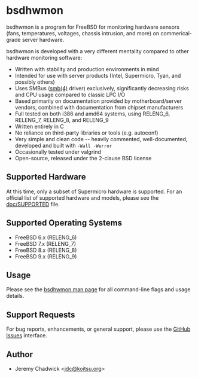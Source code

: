 # bsdhwmon
bsdhwmon is a program for FreeBSD for monitoring hardware sensors (fans, temperatures, voltages, chassis intrusion, and more) on commerical-grade server hardware.

bsdhwmon is developed with a very different mentality compared to other hardware monitoring software:

* Written with stability and production environments in mind
* Intended for use with server products (Intel, Supermicro, Tyan, and possibly others)
* Uses SMBus ([smb(4)](https://www.freebsd.org/cgi/man.cgi?query=smb&apropos=0&sektion=0&manpath=FreeBSD+9.3-stable&arch=default&format=html) driver) exclusively, significantly decreasing risks and CPU usage compared to classic LPC I/O
* Based primarily on documentation provided by motherboard/server vendors, combined with documentation from chipset manufacturers
* Full tested on both i386 and amd64 systems, using RELENG\_6, RELENG\_7, RELENG\_8, and RELENG\_9
* Written entirely in C
* No reliance on third-party libraries or tools (e.g. autoconf)
* Very simple and clean code -- heavily commented, well-documented, developed and built with <code>-Wall -Werror</code>
* Occasionally tested under valgrind
* Open-source, released under the 2-clause BSD license

## Supported Hardware
At this time, only a subset of Supermicro hardware is supported.  For an official list of supported hardware and models, please see the [doc/SUPPORTED](doc/SUPPORTED) file.

## Supported Operating Systems
* FreeBSD 6.x (RELENG\_6)
* FreeBSD 7.x (RELENG\_7)
* FreeBSD 8.x (RELENG\_8)
* FreeBSD 9.x (RELENG\_9)

## Usage
Please see the [bsdhwmon man page](bsdhwmon.8.txt) for all command-line flags and usage details.

## Support Requests
For bug reports, enhancements, or general support, please use the [GitHub Issues](https://github.com/koitsu/bsdhwmon/issues) interface.

## Author
* Jeremy Chadwick &lt;jdc@koitsu.org&gt;
